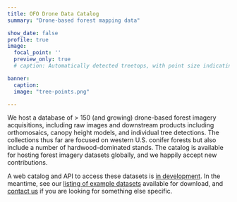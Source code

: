 ```yaml
---
title: OFO Drone Data Catalog
summary: "Drone-based forest mapping data"

show_date: false
profile: true
image:
  focal_point: ''
  preview_only: true
  # caption: Automatically detected treetops, with point size indicating tree height, overlaid on drone-derived orthoimagery from the Tahoe National Forest

banner:
  caption:
  image: "tree-points.png"

---
```


We host a database of > 150 (and growing) drone-based forest imagery acquisitions, including raw images and downstream products including orthomosaics, canopy height models, and individual tree detections. The collections thus far are focused on western U.S. conifer forests but also include a number of hardwood-dominated stands. The catalog is available for hosting forest imagery datasets globally, and we happily accept new contributions.

A web catalog and API to access these datasets is [in development](/data/drone/curation/). In the meantime, see our [listing of example datasets](https://docs.openforestobservatory.org/data/datasets/) available for download, and [contact us](/about/#contact-us) if you are looking for something else specific.

